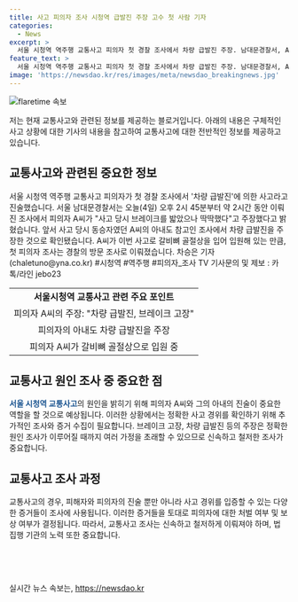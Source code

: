 ```yaml
---
title: 사고 피의자 조사 시청역 급발진 주장 고수 첫 사람 기자
categories:
  - News
excerpt: >
  서울 시청역 역주행 교통사고 피의자 첫 경찰 조사에서 차량 급발진 주장. 남대문경찰서, A씨 주장 확인. 사고 당시 동승자 아내도 주장. A씨 갈비뼈 골절 입원, 경찰 방문 조사로 진행. (150자)
feature_text: >
  서울 시청역 역주행 교통사고 피의자 첫 경찰 조사에서 차량 급발진 주장. 남대문경찰서, A씨 주장 확인. 사고 당시 동승자 아내도 주장. A씨 갈비뼈 골절 입원, 경찰 방문 조사로 진행. (150자)
image: 'https://newsdao.kr/res/images/meta/newsdao_breakingnews.jpg'
---
```


<p><img src="https://newsdao.kr/res/images/meta/newsdao_breakingnews.jpg" alt="flaretime 속보" /></p>

<p>저는 현재 교통사고와 관련된 정보를 제공하는 블로거입니다. 아래의 내용은 구체적인 사고 상황에 대한 기사의 내용을 참고하여 교통사고에 대한 전반적인 정보를 제공하고 있습니다.</p>

<h2 data-ke-size="size26">교통사고와 관련된 중요한 정보</h2>

<p data-ke-size="size16">서울 시청역 역주행 교통사고 피의자가 첫 경찰 조사에서 '차량 급발진'에 의한 사고라고 진술했습니다. 서울 남대문경찰서는 오늘(4일) 오후 2시 45분부터 약 2시간 동안 이뤄진 조사에서 피의자 A씨가 "사고 당시 브레이크를 밟았으나 딱딱했다"고 주장했다고 밝혔습니다. 앞서 사고 당시 동승자였던 A씨의 아내도 참고인 조사에서 차량 급발진을 주장한 것으로 확인됐습니다. A씨가 이번 사고로 갈비뼈 골절상을 입어 입원해 있는 만큼, 첫 피의자 조사는 경찰의 방문 조사로 이뤄졌습니다. 차승은 기자 (chaletuno@yna.co.kr) #시청역 #역주행 #피의자_조사 TV 기사문의 및 제보 : 카톡/라인 jebo23</p>

<table>
  <tr>
    <td style="text-align: center; height: 17px;"><b>서울시청역 교통사고 관련 주요 포인트</b></td>
  </tr>
  <tr>
    <td style="text-align: center; height: 17px;">피의자 A씨의 주장: "차량 급발진, 브레이크 고장"</td>
  </tr>
  <tr>
    <td style="text-align: center; height: 17px;">피의자의 아내도 차량 급발진을 주장</td>
  </tr>
  <tr>
    <td style="text-align: center; height: 17px;">피의자 A씨가 갈비뼈 골절상으로 입원 중</td>
  </tr>
</table>

<h2 data-ke-size="size26">교통사고 원인 조사 중 중요한 점</h2>

<p data-ke-size="size16"><b><span style="color: #1a5490;">서울 시청역 교통사고</span></b>의 원인을 밝히기 위해 피의자 A씨와 그의 아내의 진술이 중요한 역할을 할 것으로 예상됩니다. 이러한 상황에서는 정확한 사고 경위를 확인하기 위해 추가적인 조사와 증거 수집이 필요합니다. 브레이크 고장, 차량 급발진 등의 주장은 정확한 원인 조사가 이루어질 때까지 여러 가정을 초래할 수 있으므로 신속하고 철저한 조사가 중요합니다.</p>

<h2 data-ke-size="size26">교통사고 조사 과정</h2>

<p data-ke-size="size16">교통사고의 경우, 피해자와 피의자의 진술 뿐만 아니라 사고 경위를 입증할 수 있는 다양한 증거들이 조사에 사용됩니다. 이러한 증거들을 토대로 피의자에 대한 처벌 여부 및 보상 여부가 결정됩니다. 따라서, 교통사고 조사는 신속하고 철저하게 이뤄져야 하며, 법 집행 기관의 노력 또한 중요합니다.</p>

<p data-ke-size="size16">&nbsp;</p>

<p data-ke-size="size16">&nbsp;</p>
실시간 뉴스 속보는, <a href="https://newsdao.kr" rel="dofollow">https://newsdao.kr</a>


